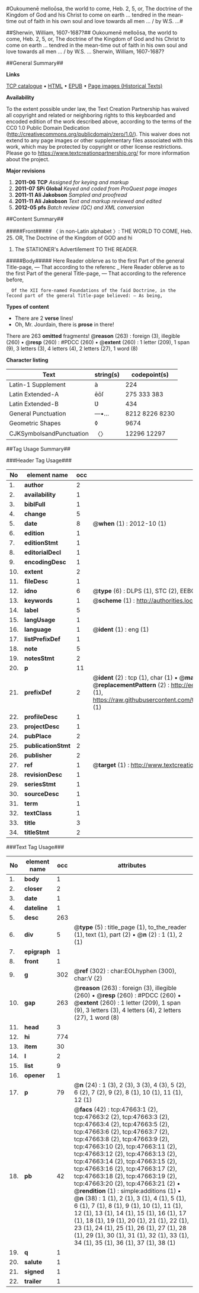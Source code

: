 #Oukoumenē melloōsa, the world to come, Heb. 2, 5, or, The doctrine of the Kingdom of God and his Christ to come on earth ... tendred in the mean-time out of faith in his own soul and love towards all men ... / by W.S. ...#

##Sherwin, William, 1607-1687?##
Oukoumenē melloōsa, the world to come, Heb. 2, 5, or, The doctrine of the Kingdom of God and his Christ to come on earth ... tendred in the mean-time out of faith in his own soul and love towards all men ... / by W.S. ...
Sherwin, William, 1607-1687?

##General Summary##

**Links**

[TCP catalogue](http://www.ota.ox.ac.uk/tcp/)  • 
[HTML](http://tei.it.ox.ac.uk/tcp/Texts-HTML/free/A59/A59937.html)  • 
[EPUB](http://tei.it.ox.ac.uk/tcp/Texts-EPUB/free/A59/A59937.epub) • 
[Page images (Historical Texts)](https://historicaltexts.jisc.ac.uk/eebo-11379765e)

**Availability**

To the extent possible under law, the Text Creation Partnership has waived all copyright and related or neighboring rights to this keyboarded and encoded edition of the work described above, according to the terms of the CC0 1.0 Public Domain Dedication (http://creativecommons.org/publicdomain/zero/1.0/). This waiver does not extend to any page images or other supplementary files associated with this work, which may be protected by copyright or other license restrictions. Please go to https://www.textcreationpartnership.org/ for more information about the project.

**Major revisions**

1. __2011-06__ __TCP__ *Assigned for keying and markup*
1. __2011-07__ __SPi Global__ *Keyed and coded from ProQuest page images*
1. __2011-11__ __Ali Jakobson__ *Sampled and proofread*
1. __2011-11__ __Ali Jakobson__ *Text and markup reviewed and edited*
1. __2012-05__ __pfs__ *Batch review (QC) and XML conversion*

##Content Summary##

#####Front#####
〈 in non-Latin alphabet 〉: THE WORLD TO COME, Heb. 25. OR, The Doctrine of the Kingdom of GOD and hi
1. The STATIONER's Advertiſement TO THE READER.

#####Body#####
Here Reader obſerve as to the first Part of the general Title-page, — That according to the referenc
    _ Here Reader obſerve as to the first Part of the general Title-page, — That according to the reference before,

    _ Of the XII fore-named Foundations of the ſaid Doctrine, in the ſecond part of the general Title-page believed: — As being,

**Types of content**

  * There are 2 **verse** lines!
  * Oh, Mr. Jourdain, there is **prose** in there!

There are 263 **omitted** fragments! 
 @__reason__ (263) : foreign (3), illegible (260)  •  @__resp__ (260) : #PDCC (260)  •  @__extent__ (260) : 1 letter (209), 1 span (9), 3 letters (3), 4 letters (4), 2 letters (27), 1 word (8)

**Character listing**


|Text|string(s)|codepoint(s)|
|---|---|---|
|Latin-1 Supplement|à|224|
|Latin Extended-A|ēōſ|275 333 383|
|Latin Extended-B|Ʋ|434|
|General Punctuation|—•…|8212 8226 8230|
|Geometric Shapes|◊|9674|
|CJKSymbolsandPunctuation|〈〉|12296 12297|

##Tag Usage Summary##

###Header Tag Usage###

|No|element name|occ|attributes|
|---|---|---|---|
|1.|__author__|2||
|2.|__availability__|1||
|3.|__biblFull__|1||
|4.|__change__|5||
|5.|__date__|8| @__when__ (1) : 2012-10 (1)|
|6.|__edition__|1||
|7.|__editionStmt__|1||
|8.|__editorialDecl__|1||
|9.|__encodingDesc__|1||
|10.|__extent__|2||
|11.|__fileDesc__|1||
|12.|__idno__|6| @__type__ (6) : DLPS (1), STC (2), EEBO-CITATION (1), OCLC (1), VID (1)|
|13.|__keywords__|1| @__scheme__ (1) : http://authorities.loc.gov/ (1)|
|14.|__label__|5||
|15.|__langUsage__|1||
|16.|__language__|1| @__ident__ (1) : eng (1)|
|17.|__listPrefixDef__|1||
|18.|__note__|5||
|19.|__notesStmt__|2||
|20.|__p__|11||
|21.|__prefixDef__|2| @__ident__ (2) : tcp (1), char (1)  •  @__matchPattern__ (2) : ([0-9\-]+):([0-9IVX]+) (1), (.+) (1)  •  @__replacementPattern__ (2) : http://eebo.chadwyck.com/downloadtiff?vid=$1&page=$2 (1), https://raw.githubusercontent.com/textcreationpartnership/Texts/master/tcpchars.xml#$1 (1)|
|22.|__profileDesc__|1||
|23.|__projectDesc__|1||
|24.|__pubPlace__|2||
|25.|__publicationStmt__|2||
|26.|__publisher__|2||
|27.|__ref__|1| @__target__ (1) : http://www.textcreationpartnership.org/docs/. (1)|
|28.|__revisionDesc__|1||
|29.|__seriesStmt__|1||
|30.|__sourceDesc__|1||
|31.|__term__|1||
|32.|__textClass__|1||
|33.|__title__|3||
|34.|__titleStmt__|2||


###Text Tag Usage###

|No|element name|occ|attributes|
|---|---|---|---|
|1.|__body__|1||
|2.|__closer__|2||
|3.|__date__|1||
|4.|__dateline__|1||
|5.|__desc__|263||
|6.|__div__|5| @__type__ (5) : title_page (1), to_the_reader (1), text (1), part (2)  •  @__n__ (2) : 1 (1), 2 (1)|
|7.|__epigraph__|1||
|8.|__front__|1||
|9.|__g__|302| @__ref__ (302) : char:EOLhyphen (300), char:V (2)|
|10.|__gap__|263| @__reason__ (263) : foreign (3), illegible (260)  •  @__resp__ (260) : #PDCC (260)  •  @__extent__ (260) : 1 letter (209), 1 span (9), 3 letters (3), 4 letters (4), 2 letters (27), 1 word (8)|
|11.|__head__|3||
|12.|__hi__|774||
|13.|__item__|30||
|14.|__l__|2||
|15.|__list__|9||
|16.|__opener__|1||
|17.|__p__|79| @__n__ (24) : 1 (3), 2 (3), 3 (3), 4 (3), 5 (2), 6 (2), 7 (2), 9 (2), 8 (1), 10 (1), 11 (1), 12 (1)|
|18.|__pb__|42| @__facs__ (42) : tcp:47663:1 (2), tcp:47663:2 (2), tcp:47663:3 (2), tcp:47663:4 (2), tcp:47663:5 (2), tcp:47663:6 (2), tcp:47663:7 (2), tcp:47663:8 (2), tcp:47663:9 (2), tcp:47663:10 (2), tcp:47663:11 (2), tcp:47663:12 (2), tcp:47663:13 (2), tcp:47663:14 (2), tcp:47663:15 (2), tcp:47663:16 (2), tcp:47663:17 (2), tcp:47663:18 (2), tcp:47663:19 (2), tcp:47663:20 (2), tcp:47663:21 (2)  •  @__rendition__ (1) : simple:additions (1)  •  @__n__ (38) : 1 (1), 2 (1), 3 (1), 4 (1), 5 (1), 6 (1), 7 (1), 8 (1), 9 (1), 10 (1), 11 (1), 12 (1), 13 (1), 14 (1), 15 (1), 16 (1), 17 (1), 18 (1), 19 (1), 20 (1), 21 (1), 22 (1), 23 (1), 24 (1), 25 (1), 26 (1), 27 (1), 28 (1), 29 (1), 30 (1), 31 (1), 32 (1), 33 (1), 34 (1), 35 (1), 36 (1), 37 (1), 38 (1)|
|19.|__q__|1||
|20.|__salute__|1||
|21.|__signed__|1||
|22.|__trailer__|1||
